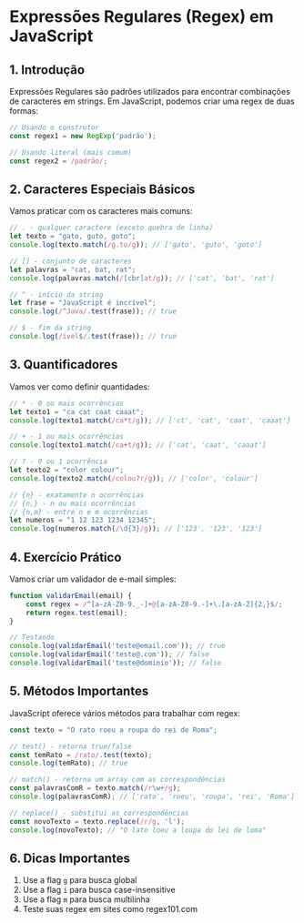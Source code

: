 # Expressões Regulares (Regex) em JavaScript

## 1. Introdução
Expressões Regulares são padrões utilizados para encontrar combinações de caracteres em strings. Em JavaScript, podemos criar uma regex de duas formas:

```javascript
// Usando o construtor
const regex1 = new RegExp('padrão');

// Usando literal (mais comum)
const regex2 = /padrão/;
```

## 2. Caracteres Especiais Básicos
Vamos praticar com os caracteres mais comuns:

```javascript
// . - qualquer caractere (exceto quebra de linha)
let texto = "gato, guto, goto";
console.log(texto.match(/g.to/g)); // ['gato', 'guto', 'goto']

// [] - conjunto de caracteres
let palavras = "cat, bat, rat";
console.log(palavras.match(/[cbr]at/g)); // ['cat', 'bat', 'rat']

// ^ - início da string
let frase = "JavaScript é incrível";
console.log(/^Java/.test(frase)); // true

// $ - fim da string
console.log(/ível$/.test(frase)); // true
```

## 3. Quantificadores
Vamos ver como definir quantidades:

```javascript
// * - 0 ou mais ocorrências
let texto1 = "ca cat caat caaat";
console.log(texto1.match(/ca*t/g)); // ['ct', 'cat', 'caat', 'caaat']

// + - 1 ou mais ocorrências
console.log(texto1.match(/ca+t/g)); // ['cat', 'caat', 'caaat']

// ? - 0 ou 1 ocorrência
let texto2 = "color colour";
console.log(texto2.match(/colou?r/g)); // ['color', 'colour']

// {n} - exatamente n ocorrências
// {n,} - n ou mais ocorrências
// {n,m} - entre n e m ocorrências
let numeros = "1 12 123 1234 12345";
console.log(numeros.match(/\d{3}/g)); // ['123', '123', '123']
```

## 4. Exercício Prático
Vamos criar um validador de e-mail simples:

```javascript
function validarEmail(email) {
    const regex = /^[a-zA-Z0-9._-]+@[a-zA-Z0-9.-]+\.[a-zA-Z]{2,}$/;
    return regex.test(email);
}

// Testando
console.log(validarEmail('teste@email.com')); // true
console.log(validarEmail('teste@.com')); // false
console.log(validarEmail('teste@dominio')); // false
```

## 5. Métodos Importantes
JavaScript oferece vários métodos para trabalhar com regex:

```javascript
const texto = "O rato roeu a roupa do rei de Roma";

// test() - retorna true/false
const temRato = /rato/.test(texto);
console.log(temRato); // true

// match() - retorna um array com as correspondências
const palavrasComR = texto.match(/r\w+/g);
console.log(palavrasComR); // ['rato', 'roeu', 'roupa', 'rei', 'Roma']

// replace() - substitui as correspondências
const novoTexto = texto.replace(/r/g, 'l');
console.log(novoTexto); // "O lato loeu a loupa do lei de loma"
```



## 6. Dicas Importantes
1. Use a flag `g` para busca global
2. Use a flag `i` para busca case-insensitive
3. Use a flag `m` para busca multilinha
4. Teste suas regex em sites como regex101.com
